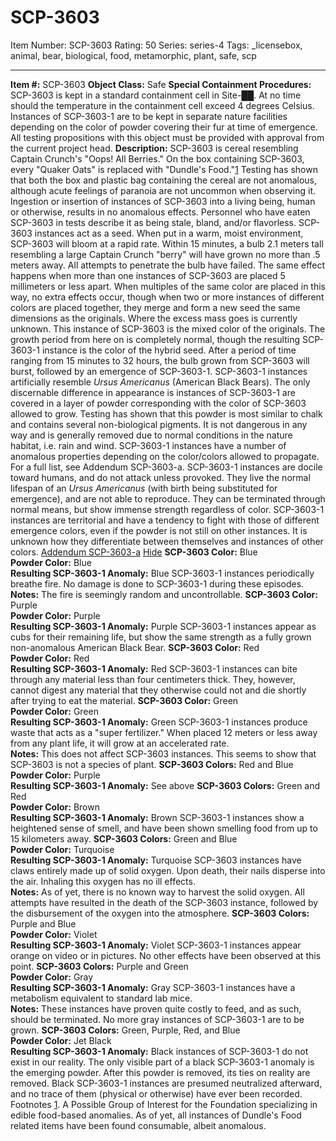 # SCP-3603
Item Number: SCP-3603
Rating: 50
Series: series-4
Tags: _licensebox, animal, bear, biological, food, metamorphic, plant, safe, scp

---

**Item #:** SCP-3603
**Object Class:** Safe
**Special Containment Procedures:** SCP-3603 is kept in a standard containment cell in Site-██. At no time should the temperature in the containment cell exceed 4 degrees Celsius.
Instances of SCP-3603-1 are to be kept in separate nature facilities depending on the color of powder covering their fur at time of emergence.
All testing propositions with this object must be provided with approval from the current project head.
**Description:** SCP-3603 is cereal resembling Captain Crunch's "Oops! All Berries." On the box containing SCP-3603, every "Quaker Oats" is replaced with "Dundle's Food."[1](javascript:;) Testing has shown that both the box and plastic bag containing the cereal are not anomalous, although acute feelings of paranoia are not uncommon when observing it.
Ingestion or insertion of instances of SCP-3603 into a living being, human or otherwise, results in no anomalous effects. Personnel who have eaten SCP-3603 in tests describe it as being stale, bland, and/or flavorless.
SCP-3603 instances act as a seed. When put in a warm, moist environment, SCP-3603 will bloom at a rapid rate. Within 15 minutes, a bulb 2.1 meters tall resembling a large Captain Crunch "berry" will have grown no more than .5 meters away. All attempts to penetrate the bulb have failed.
The same effect happens when more than one instances of SCP-3603 are placed 5 millimeters or less apart. When multiples of the same color are placed in this way, no extra effects occur, though when two or more instances of different colors are placed together, they merge and form a new seed the same dimensions as the originals. Where the excess mass goes is currently unknown. This instance of SCP-3603 is the mixed color of the originals. The growth period from here on is completely normal, though the resulting SCP-3603-1 instance is the color of the hybrid seed.
After a period of time ranging from 15 minutes to 32 hours, the bulb grown from SCP-3603 will burst, followed by an emergence of SCP-3603-1. SCP-3603-1 instances artificially resemble _Ursus Americanus_ (American Black Bears). The only discernable difference in appearance is instances of SCP-3603-1 are covered in a layer of powder corresponding with the color of SCP-3603 allowed to grow.
Testing has shown that this powder is most similar to chalk and contains several non-biological pigments. It is not dangerous in any way and is generally removed due to normal conditions in the nature habitat, i.e. rain and wind.
SCP-3603-1 instances have a number of anomalous properties depending on the color/colors allowed to propagate. For a full list, see Addendum SCP-3603-a. SCP-3603-1 instances are docile toward humans, and do not attack unless provoked. They live the normal lifespan of an _Ursus Americanus_ (with birth being substituted for emergence), and are not able to reproduce. They can be terminated through normal means, but show immense strength regardless of color.
SCP-3603-1 instances are territorial and have a tendency to fight with those of different emergence colors, even if the powder is not still on other instances. It is unknown how they differentiate between themselves and instances of other colors.
[Addendum SCP-3603-a](javascript:;)
[Hide](javascript:;)
**SCP-3603 Color:** Blue  
**Powder Color:** Blue  
**Resulting SCP-3603-1 Anomaly:** Blue SCP-3603-1 instances periodically breathe fire. No damage is done to SCP-3603-1 during these episodes.  
**Notes:** The fire is seemingly random and uncontrollable.
**SCP-3603 Color:** Purple  
**Powder Color:** Purple  
**Resulting SCP-3603-1 Anomaly:** Purple SCP-3603-1 instances appear as cubs for their remaining life, but show the same strength as a fully grown non-anomalous American Black Bear.
**SCP-3603 Color:** Red  
**Powder Color:** Red  
**Resulting SCP-3603-1 Anomaly:** Red SCP-3603-1 instances can bite through any material less than four centimeters thick. They, however, cannot digest any material that they otherwise could not and die shortly after trying to eat the material.
**SCP-3603 Color:** Green  
**Powder Color:** Green  
**Resulting SCP-3603-1 Anomaly:** Green SCP-3603-1 instances produce waste that acts as a "super fertilizer." When placed 12 meters or less away from any plant life, it will grow at an accelerated rate.  
**Notes:** This does not affect SCP-3603 instances. This seems to show that SCP-3603 is not a species of plant.
**SCP-3603 Colors:** Red and Blue  
**Powder Color:** Purple  
**Resulting SCP-3603-1 Anomaly:** See above
**SCP-3603 Colors:** Green and Red  
**Powder Color:** Brown  
**Resulting SCP-3603-1 Anomaly:** Brown SCP-3603-1 instances show a heightened sense of smell, and have been shown smelling food from up to 15 kilometers away.
**SCP-3603 Colors:** Green and Blue  
**Powder Color:** Turquoise  
**Resulting SCP-3603-1 Anomaly:** Turquoise SCP-3603 instances have claws entirely made up of solid oxygen. Upon death, their nails disperse into the air. Inhaling this oxygen has no ill effects.  
**Notes:** As of yet, there is no known way to harvest the solid oxygen. All attempts have resulted in the death of the SCP-3603 instance, followed by the disbursement of the oxygen into the atmosphere.
**SCP-3603 Colors:** Purple and Blue  
**Powder Color:** Violet  
**Resulting SCP-3603-1 Anomaly:** Violet SCP-3603-1 instances appear orange on video or in pictures. No other effects have been observed at this point.
**SCP-3603 Colors:** Purple and Green  
**Powder Color:** Gray  
**Resulting SCP-3603-1 Anomaly:** Gray SCP-3603-1 instances have a metabolism equivalent to standard lab mice.  
**Notes:** These instances have proven quite costly to feed, and as such, should be terminated. No more gray instances of SCP-3603-1 are to be grown.
**SCP-3603 Colors:** Green, Purple, Red, and Blue  
**Powder Color:** Jet Black  
**Resulting SCP-3603-1 Anomaly:** Black instances of SCP-3603-1 do not exist in our reality. The only visible part of a black SCP-3603-1 anomaly is the emerging powder. After this powder is removed, its ties on reality are removed. Black SCP-3603-1 instances are presumed neutralized afterward, and no trace of them (physical or otherwise) have ever been recorded.
Footnotes
[1](javascript:;). A Possible Group of Interest for the Foundation specializing in edible food-based anomalies. As of yet, all instances of Dundle's Food related items have been found consumable, albeit anomalous.